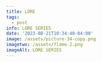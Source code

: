 ```yaml
---
title: LORE
tags:
  - post
info: LORE SERIES
date: '2023-08-21T10:34:40-04:00'
image: /assets/picture-34-copy.png
imagetwo: /assets/flame-2.png
imageAlt: LORE SERIES
---
```


